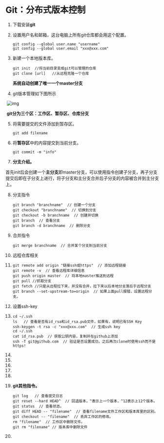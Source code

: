 # Git：分布式版本控制

1. 下载安装**git**

2. 设置用户名和邮箱，这台电脑上所有git仓库都会用这个配置。

   ```git
   git config --global user.name "username"
   git config --global user.email "xxx@xxx.com"
   ```

3. 新建一个本地版本库。

   ```git
   git init  //将当前目录变成git可以管理的仓库
   git clone [url]   //从远程克隆一个仓库
   ```

   **系统自动创建了唯一一个master分支**

4. git版本管理如下图所示

​					![img](https://img-blog.csdnimg.cn/20201223105444452.png?x-oss-process=image/watermark,type_ZmFuZ3poZW5naGVpdGk,shadow_10,text_aHR0cHM6Ly9ibG9nLmNzZG4ubmV0L3FxXzM0OTY0MTk3,size_16,color_FFFFFF,t_70)

​	**git分为三个区：工作区、暂存区、仓库分支**

5. 将需要提交的文件添加到暂存区。

   ```git
   git add filename  
   ```

6. 将**暂存区**中的内容提交到当前分支。

   ```git
   git commit -m "info"
   ```

7. **分支介绍。**

​	首先init后会创建一个**主分支**即master分支，可以使用指令创建子分支，再子分支提交后即在子分支上进行，将子分支和主分支合并后子分支的内容被合并到主分支上。

8. 分支指令

   ```git
   git branch "branchname"  // 创建一个分支
   git checkout "branchname"  // 切换到分支
   git checkout -b branchname  // 创建并切换
   git branch  // 查看分支
   git branch -d branchname  // 删除分支
   ```

9. 合并指令

   ```git
   git merge branchname  // 合并某个分支到当前分支
   ```

10. 远程仓库相关

11. ```git
    git remote add origin "链接ssh或https"  // 添加远程链接
    git remote -v  // 查看远程库详细信息
    git push origin master  // 将本地master推送到远程
    git pull //抓取分支
    git fetch //只是从远程拉下来，并没有合并，拉下来以后本地分支落后于远程分支
    git branch --set-upstream-to=origin  // 如果上面pull报错，设置远程分支。
    ```

12. 设置ssh-key

13. ```git
    cd ~/.ssh  
    ls   // 查看是否有id_rsa和id_rsa.pub文件，如果有，说明已有SSH Key
    ssh-keygen -t rsa -c "xxx@xxx.com"  // 生成ssh key
    cd ~/.ssh
    cat id_rsa.pub  // 获取公钥内容，复制并在github上添加
    ssh -T git@github.com  // 验证是否设置成功，之后再次clone时使用ssh而不是https!
    ```

14. 

15. 

16. 

17. 

18. 

19. **git其他指令。** 

    ```git
    git log   // 查看提交日志
    git reset --hard HEAD^  // 回退版本，^表示上一个版本，^12表示上12个版本。
    git status  // 查看状态。
    git diff HEAD -- "filename"  // 查看filename文件工作区和版本库里的区别。
    git checkout -- "filename"  // 丢弃工作区的修改。
    rm "filename"  // 工作区中删除文件。
    git rm "filename" // 版本库中删除文件
    ```

20. 























